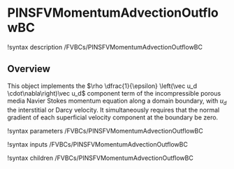 # PINSFVMomentumAdvectionOutflowBC

!syntax description /FVBCs/PINSFVMomentumAdvectionOutflowBC

## Overview

This object implements the $\rho \dfrac{1}{\epsilon} \left(\vec u_d \cdot\nabla\right)\vec u_d$ component
term of the incompressible porous media Navier Stokes momentum equation along a domain boundary,
with $u_d$ the interstitial or Darcy velocity.
It simultaneously requires that the normal gradient of each superficial velocity component at
the boundary be zero.

!syntax parameters /FVBCs/PINSFVMomentumAdvectionOutflowBC

!syntax inputs /FVBCs/PINSFVMomentumAdvectionOutflowBC

!syntax children /FVBCs/PINSFVMomentumAdvectionOutflowBC
